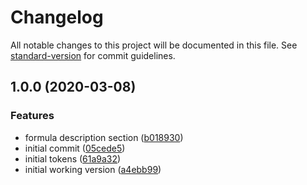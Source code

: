 # Changelog

All notable changes to this project will be documented in this file. See [standard-version](https://github.com/conventional-changelog/standard-version) for commit guidelines.

## 1.0.0 (2020-03-08)


### Features

* formula description section ([b018930](https://github.com/sbsrnt/physics-calc-v2/commit/b018930e6c772d515de2ce6ea05733a002906c44))
* initial commit ([05cede5](https://github.com/sbsrnt/physics-calc-v2/commit/05cede56195a1f91240ba417ec80c3bc86f78b5d))
* initial tokens ([61a9a32](https://github.com/sbsrnt/physics-calc-v2/commit/61a9a320835019c83910edb58661b38efc5e3dcd))
* initial working version ([a4ebb99](https://github.com/sbsrnt/physics-calc-v2/commit/a4ebb99c010034b82d64db521c5b072796ae0bc7))
